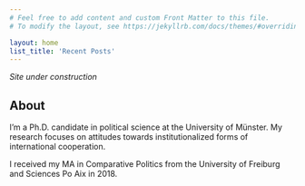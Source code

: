 ```yaml
---
# Feel free to add content and custom Front Matter to this file.
# To modify the layout, see https://jekyllrb.com/docs/themes/#overriding-theme-defaults

layout: home
list_title: 'Recent Posts'
---
```

*Site under construction*

## About


I’m a Ph.D. candidate in political science at the University of Münster.
My research focuses on attitudes towards institutionalized forms of international cooperation.

I received my MA in Comparative Politics from the University of Freiburg and Sciences Po Aix in 2018. 

<br/><br/>
